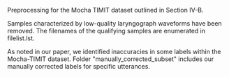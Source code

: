 Preprocessing for the Mocha TIMIT dataset outlined in Section IV-B.

Samples characterized by low-quality laryngograph waveforms have been removed. 
The filenames of the qualifying samples are enumerated in filelist.lst.

As noted in our paper, we identified inaccuracies in some labels within the Mocha-TIMIT dataset. Folder "manually_corrected_subset" includes our manually corrected labels for specific utterances.
